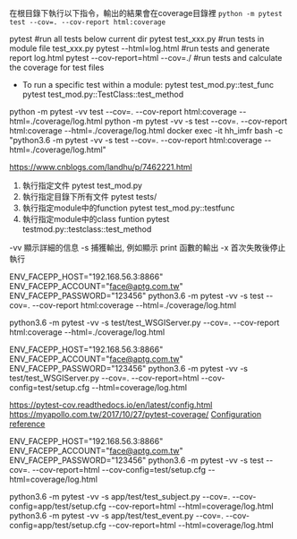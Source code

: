 在根目錄下執行以下指令，輸出的結果會在coverage目錄裡
`python -m pytest test --cov=. --cov-report html:coverage`

pytest #run all tests below current dir
pytest test_xxx.py #run tests in module file test_xxx.py
pytest --html=log.html #run tests and generate report log.html
pytest --cov-report=html --cov=./ #run tests and calculate the coverage for test files

* To run a specific test within a module:
pytest test_mod.py::test_func
pytest test_mod.py::TestClass::test_method

python -m pytest -vv test --cov=. --cov-report html:coverage --html=./coverage/log.html
python -m pytest -vv -s test --cov=. --cov-report html:coverage --html=./coverage/log.html
docker exec -it hh_imfr bash -c "python3.6 -m pytest -vv -s test --cov=. --cov-report html:coverage --html=./coverage/log.html"

https://www.cnblogs.com/landhu/p/7462221.html

1. 執行指定文件
pytest test_mod.py
2. 執行指定目錄下所有文件
pytest tests/
3. 執行指定module中的function
pytest test_mod.py::testfunc
4. 執行指定module中的class funtion
pytest testmod.py::testclass::test_method

-vv 顯示詳細的信息
-s 捕獲輸出, 例如顯示 print 函數的輸出
-x 首次失敗後停止執行



ENV_FACEPP_HOST="192.168.56.3:8866" ENV_FACEPP_ACCOUNT="face@aptg.com.tw" ENV_FACEPP_PASSWORD="123456" python3.6 -m pytest -vv -s test --cov=. --cov-report html:coverage --html=./coverage/log.html

python3.6 -m pytest -vv -s test/test_WSGIServer.py --cov=. --cov-report html:coverage --html=./coverage/log.html

ENV_FACEPP_HOST="192.168.56.3:8866" ENV_FACEPP_ACCOUNT="face@aptg.com.tw" ENV_FACEPP_PASSWORD="123456" python3.6 -m pytest -vv -s test/test_WSGIServer.py --cov=. --cov-report=html --cov-config=test/setup.cfg --html=coverage/log.html

https://pytest-cov.readthedocs.io/en/latest/config.html
https://myapollo.com.tw/2017/10/27/pytest-coverage/
[Configuration reference](https://coverage.readthedocs.io/en/latest/config.html)

ENV_FACEPP_HOST="192.168.56.3:8866" ENV_FACEPP_ACCOUNT="face@aptg.com.tw" ENV_FACEPP_PASSWORD="123456" python3.6 -m pytest -vv -s test --cov=. --cov-report=html --cov-config=test/setup.cfg --html=coverage/log.html


python3.6 -m pytest -vv -s app/test/test_subject.py --cov=. --cov-config=app/test/setup.cfg --cov-report=html --html=coverage/log.html
python3.6 -m pytest -vv -s app/test/test_event.py --cov=. --cov-config=app/test/setup.cfg --cov-report=html --html=coverage/log.html